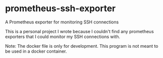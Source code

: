 # prometheus-ssh-exporter
A Prometheus exporter for monitoring SSH connections

This is a personal project I wrote because I couldn't find any prometheus exporters that I could monitor my SSH connections with.

Note: The docker file is only for development. This program is not meant to be used in a docker container.
